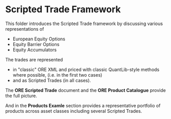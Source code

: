 # Scripted Trade Framework

This folder introduces the Scripted Trade framework by discussing various
representations of
- European Equity Options
- Equity Barrier Options
- Equity Accumulators

The trades are represented
- in "classic" ORE XML and priced with classic QuantLib-style methods where possible,
(i.e. in the first two cases)
- and as Scripted Trades (in all cases).

The **ORE Scripted Trade** document and the **ORE Product Catalogue** provide the full picture.

And in the **Products Examle** section provides a representative portfolio of products
across asset classes including several Scripted Trades.
